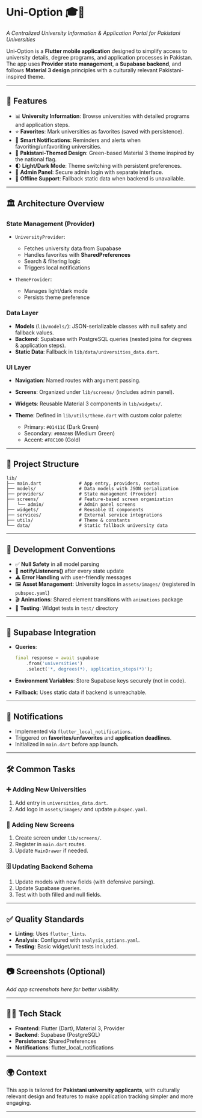 
# Uni-Option 🎓📱

*A Centralized University Information & Application Portal for Pakistani Universities*

Uni-Option is a **Flutter mobile application** designed to simplify access to university details, degree programs, and application processes in Pakistan. The app uses **Provider state management**, a **Supabase backend**, and follows **Material 3 design** principles with a culturally relevant Pakistani-inspired theme.

---

## 🚀 Features

* 📊 **University Information**: Browse universities with detailed programs and application steps.
* ⭐ **Favorites**: Mark universities as favorites (saved with persistence).
* 🔔 **Smart Notifications**: Reminders and alerts when favoriting/unfavoriting universities.
* 🎨 **Pakistani-Themed Design**: Green-based Material 3 theme inspired by the national flag.
* 🌓 **Light/Dark Mode**: Theme switching with persistent preferences.
* 🔐 **Admin Panel**: Secure admin login with separate interface.
* 💾 **Offline Support**: Fallback static data when backend is unavailable.

---

## 🏛 Architecture Overview

### **State Management (Provider)**

* `UniversityProvider`:

  * Fetches university data from Supabase
  * Handles favorites with **SharedPreferences**
  * Search & filtering logic
  * Triggers local notifications

* `ThemeProvider`:

  * Manages light/dark mode
  * Persists theme preference

### **Data Layer**

* **Models** (`lib/models/`): JSON-serializable classes with null safety and fallback values.
* **Backend**: Supabase with PostgreSQL queries (nested joins for degrees & application steps).
* **Static Data**: Fallback in `lib/data/universities_data.dart`.

### **UI Layer**

* **Navigation**: Named routes with argument passing.
* **Screens**: Organized under `lib/screens/` (includes admin panel).
* **Widgets**: Reusable Material 3 components in `lib/widgets/`.
* **Theme**: Defined in `lib/utils/theme.dart` with custom color palette:

  * Primary: `#01411C` (Dark Green)
  * Secondary: `#00A86B` (Medium Green)
  * Accent: `#F8C100` (Gold)

---

## 📂 Project Structure

```
lib/
├── main.dart              # App entry, providers, routes
├── models/                # Data models with JSON serialization
├── providers/             # State management (Provider)
├── screens/               # Feature-based screen organization
│   └── admin/             # Admin panel screens
├── widgets/               # Reusable UI components
├── services/              # External service integrations
├── utils/                 # Theme & constants
└── data/                  # Static fallback university data
```

---

## 🔧 Development Conventions

* ✅ **Null Safety** in all model parsing
* 🔄 **notifyListeners()** after every state update
* ⚠️ **Error Handling** with user-friendly messages
* 🖼 **Asset Management**: University logos in `assets/images/` (registered in `pubspec.yaml`)
* 🎬 **Animations**: Shared element transitions with `animations` package
* 🧪 **Testing**: Widget tests in `test/` directory

---

## 📡 Supabase Integration

* **Queries**:

  ```dart
  final response = await supabase
      .from('universities')
      .select('*, degrees(*), application_steps(*)');
  ```
* **Environment Variables**: Store Supabase keys securely (not in code).
* **Fallback**: Uses static data if backend is unreachable.

---

## 🔔 Notifications

* Implemented via `flutter_local_notifications`.
* Triggered on **favorites/unfavorites** and **application deadlines**.
* Initialized in `main.dart` before app launch.

---

## 🛠 Common Tasks

### ➕ Adding New Universities

1. Add entry in `universities_data.dart`.
2. Add logo in `assets/images/` and update `pubspec.yaml`.

### 📱 Adding New Screens

1. Create screen under `lib/screens/`.
2. Register in `main.dart` routes.
3. Update `MainDrawer` if needed.

### 🗄 Updating Backend Schema

1. Update models with new fields (with defensive parsing).
2. Update Supabase queries.
3. Test with both filled and null fields.

---

## ✅ Quality Standards

* **Linting**: Uses `flutter_lints`.
* **Analysis**: Configured with `analysis_options.yaml`.
* **Testing**: Basic widget/unit tests included.

---

## 📷 Screenshots (Optional)

*Add app screenshots here for better visibility.*

---

## 🧑‍💻 Tech Stack

* **Frontend**: Flutter (Dart), Material 3, Provider
* **Backend**: Supabase (PostgreSQL)
* **Persistence**: SharedPreferences
* **Notifications**: flutter\_local\_notifications

---

## 🌍 Context

This app is tailored for **Pakistani university applicants**, with culturally relevant design and features to make application tracking simpler and more engaging.

---

